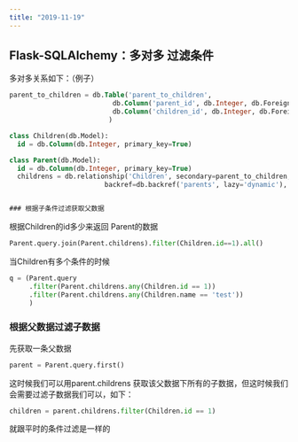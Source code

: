 ```yaml
---
title: "2019-11-19"
---
```


## Flask-SQLAlchemy：多对多 过滤条件

多对多关系如下：（例子）
```sql
parent_to_children = db.Table('parent_to_children',
                          db.Column('parent_id', db.Integer, db.ForeignKey('parent.id')),
                          db.Column('children_id', db.Integer, db.ForeignKey('children.id'))
                         )

class Children(db.Model):
  id = db.Column(db.Integer, primary_key=True)

class Parent(db.Model):
  id = db.Column(db.Integer, primary_key=True)
  childrens = db.relationship('Children', secondary=parent_to_children,
                        backref=db.backref('parents', lazy='dynamic'), lazy='dynamic')


### 根据子条件过滤获取父数据
```

根据Children的id多少来返回 Parent的数据
```python
Parent.query.join(Parent.childrens).filter(Children.id==1).all()
```
当Children有多个条件的时候
```python
q = (Parent.query
     .filter(Parent.childrens.any(Children.id == 1))
     .filter(Parent.childrens.any(Children.name == 'test'))
     )
```

### 根据父数据过滤子数据

先获取一条父数据
```python
parent = Parent.query.first()
```
这时候我们可以用parent.childrens 获取该父数据下所有的子数据，但这时候我们会需要过滤子数据我们可以，如下：
```python
children = parent.childrens.filter(Children.id == 1)
```
就跟平时的条件过滤是一样的



